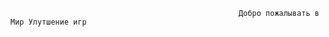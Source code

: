                                                        Добро пожалывать в Мир Улутшение игр


                                                                    
